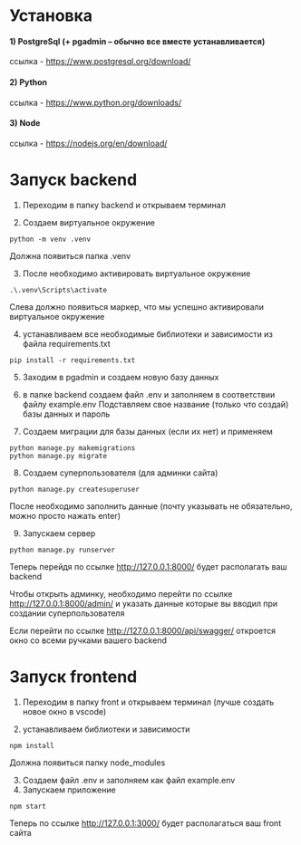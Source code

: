 # Установка

#### 1) PostgreSql (+ pgadmin – обычно все вместе устанавливается)
ссылка  - https://www.postgresql.org/download/

#### 2) Python
ссылка - https://www.python.org/downloads/

#### 3) Node 
ссылка - https://nodejs.org/en/download/

# Запуск backend

1) Переходим в папку backend и открываем терминал

2) Создаем виртуальное окружение 
```shel
python -m venv .venv
```
Должна появиться папка .venv

3) После необходимо активировать виртуальное окружение 
```shel
.\.venv\Scripts\activate
```
Слева должно появиться маркер, что мы успешно активировали виртуальное окружение

4) устанавливаем все необходимые библиотеки и зависимости из файла requirements.txt
```shel
pip install -r requirements.txt
```

5) Заходим в pgadmin и создаем новую базу данных
6) в папке backend создаем файл .env и заполняем в соответствии файлу example.env
Подставляем свое название (только что создай) базы данных и пароль

7) Создаем миграции для базы данных (если их нет) и применяем 
```shel
python manage.py makemigrations
python manage.py migrate 
```

8) Создаем суперпользователя (для админки сайта)

```shel
python manage.py createsuperuser 
```

После необходимо заполнить данные (почту указывать не обязательно, можно просто нажать enter)

9) Запускаем сервер
```shel
python manage.py runserver  
```

Теперь перейдя по ссылке http://127.0.0.1:8000/ будет располагать ваш backend

Чтобы открыть админку, необходимо перейти по ссылке http://127.0.0.1:8000/admin/ и указать данные которые вы вводил при создании суперпользователя

Если перейти по ссылке http://127.0.0.1:8000/api/swagger/ откроется окно со всеми ручками вашего backend

# Запуск frontend

1) Переходим в папку front и открываем терминал (лучше создать новое окно в vscode)

2) устанавливаем библиотеки и зависимости 
```shel
npm install
```
Должна появиться папку node_modules

3) Создаем файл .env и заполняем как файл example.env
4) Запускаем приложение
```shel
npm start
```
Теперь по ссылке http://127.0.0.1:3000/ будет располагаться ваш front сайта